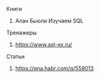 Книги 
1. Алан Бьюли Изучаем SQL

Тренажеры
1. https://www.sql-ex.ru/

Статьи 
1. https://qna.habr.com/q/558013